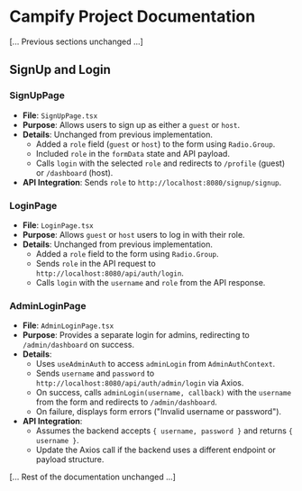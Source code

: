 # Campify Project Documentation

[... Previous sections unchanged ...]

## SignUp and Login

### SignUpPage
- **File**: `SignUpPage.tsx`
- **Purpose**: Allows users to sign up as either a `guest` or `host`.
- **Details**: Unchanged from previous implementation.
  - Added a `role` field (`guest` or `host`) to the form using `Radio.Group`.
  - Included `role` in the `formData` state and API payload.
  - Calls `login` with the selected `role` and redirects to `/profile` (guest) or `/dashboard` (host).
- **API Integration**: Sends `role` to `http://localhost:8080/signup/signup`.

### LoginPage
- **File**: `LoginPage.tsx`
- **Purpose**: Allows `guest` or `host` users to log in with their role.
- **Details**: Unchanged from previous implementation.
  - Added a `role` field to the form using `Radio.Group`.
  - Sends `role` in the API request to `http://localhost:8080/api/auth/login`.
  - Calls `login` with the `username` and `role` from the API response.

### AdminLoginPage
- **File**: `AdminLoginPage.tsx`
- **Purpose**: Provides a separate login for admins, redirecting to `/admin/dashboard` on success.
- **Details**:
  - Uses `useAdminAuth` to access `adminLogin` from `AdminAuthContext`.
  - Sends `username` and `password` to `http://localhost:8080/api/auth/admin/login` via Axios.
  - On success, calls `adminLogin(username, callback)` with the `username` from the form and redirects to `/admin/dashboard`.
  - On failure, displays form errors ("Invalid username or password").
- **API Integration**:
  - Assumes the backend accepts `{ username, password }` and returns `{ username }`.
  - Update the Axios call if the backend uses a different endpoint or payload structure.

[... Rest of the documentation unchanged ...]